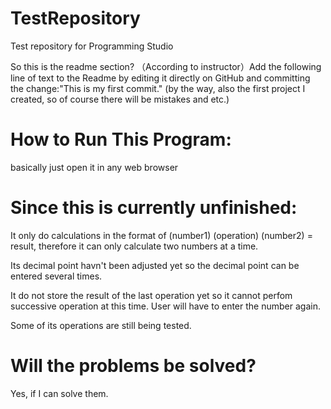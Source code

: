 # TestRepository
Test repository for Programming Studio

So this is the readme section?
（According to instructor）Add the following line of text to the Readme by editing it directly on GitHub and committing the change:"This is my first commit." (by the way, also the first project I created, so of course there will be mistakes and etc.)

# How to Run This Program:

basically just open it in any web browser


# Since this is currently unfinished:
It only do calculations in the format of (number1) (operation) (number2) = result, therefore it can only calculate two numbers at a time.

Its decimal point havn't been adjusted yet so the decimal point can be entered several times.

It do not store the result of the last operation yet so it cannot perfom successive operation at this time. User will have to enter the number again.

Some of its operations are still being tested.

# Will the problems be solved?
Yes, if I can solve them.
